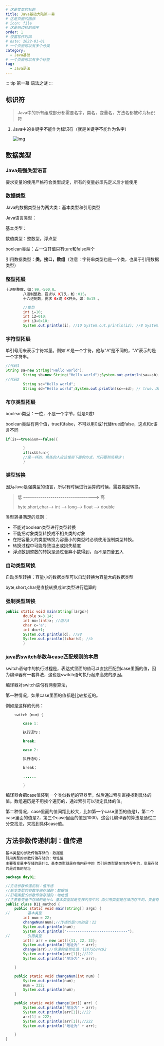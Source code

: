 ```yaml
---
# 这是文章的标题
title: Java基础大陆第一幕
# 这是页面的图标
# icon: file
# 这是侧边栏的顺序
order: 1
# 设置写作时间
# date: 2022-01-01
# 一个页面可以有多个分类
category:
  - Java基础
# 一个页面可以有多个标签
tag:
  - Java语法
---
```

::: tip 第一幕
语法之谜
:::


## 标识符


> Java中的所有组成部分都需要名字，类名，变量名，方法名都被称为标识符


1. Java中的关键字不能作为标识符（就是关键字不能作为名字）

   ![img](https://blog-images-1309758663.cos.ap-nanjing.myqcloud.com/202303181713950.png)

<!-- more -->

## 数据类型

### Java是强类型语言

要求变量的使用严格符合类型规定，所有的变量必须先定义后才能使用

### 数据类型

Java的数据类型分为两大类：基本类型和引用类型

Java语言类型：

 基本类型：

 数值类型：整数型，浮点型

 boolean类型：占一位其值只有ture和false两个

 引用数据类型：**类，接口，数组**（注意：字符串类型也是一个类，也属于引用数据类型）

### 整型拓展

```java
十进制整数，如：99,-500,0。
        八进制整数，要求以 0开头，如：015。
        十六进制数，要求 0x或 0X开头，如：0x15 。

        //整型 
        int i=10;
        int i2=010;
        int i3=0x10;
        System.out.println(i); //10 System.out.println(i2); //8 System.out.println(i3); //16
```

### 字符型拓展

单引号用来表示字符常量。例如'A'是一个字符，他与"A"是不同的，"A"表示的是一个字符串。

```java
//代码1 
String sa=new String("Hello world");
        String sb=new String("Hello world");System.out.println(sa==sb); // false,因为sa与sb是通过String对象new出来的,创建了两个对象，而且sa和sb的地址也不一样，所以返回false
//代码2 
        String sc="Hello world";
        String sd="Hello world";System.out.println(sc==sd); // true，因为创建的都是同一个对象，地址一样，内容也一样，所以返回true
```

### 布尔类型拓展

boolean类型：一位，不是一个字节，就是0或1

boolean类型有两个值，true和false，不可以用0或1代替true或false，这点和c语言不同

```JAVA
if(is==true&&un==false){

        }
        if(is&&!un){
        //是一样的，熟练的人应该使用下面的方式，代码要精简易读！
        }
```

### 类型转换

因为Java是强类型的语言，所以有时候进行运算的时候，需要类型转换。

> 低 ------------------------------------> 高
>
>byte,short,char—> int —> long—> float —> double

类型转换满足的规则：

- 不能对boolean类型进行类型转换
- 不能把对象类型转换成不相关类的对象
- 在把容量大的类型转换为容量小的类型时必须使用强制类型转换。
- 转换过程中可能导致溢出或损失精度
- 浮点数到整数的转换是通过舍弃小数得到，而不是四舍五入

### 自动类型转换

自动类型转换：容量小的数据类型可以自动转换为容量大的数据类型

byte,short,char是直接转换成int类型进行运算的

### 强制类型转换

```java
public static void main(String[]args){
        double x=3.14;
        int nx=(int)x; //值为3 
        char c='a';
        int d=c+1;
        System.out.println(d); //98 
        System.out.println((char)d); //b 
        }
```

### java的switch参数与case匹配规则的本质

switch语句中的执行过程是，表达式里面的值可以直接匹配到case里面的值，因为编译器有一套算法，这也是switch语句执行起来高效的原因。

编译器对switch语句有两套算法，

第一种情况，如果case里面的值都是比较接近的。

例如是这样的代码：

```java
    switch（num）{

        case 1:

        执行语句；

        break;

        case 2:

        执行语句；

        break；

        ......

        }
```

编译器会把case值装到一个类似数组的容器里，然后通过索引直接找到具体的值。数组遍历是不用挨个遍历的，通过索引可以锁定具体的值。

第二种情况，case里面的值间距比较大，比如第一个case里面的值是1，第二个case里面的值是2，第三个case里面的值是1000，这会儿编译器的算法是通过二分查找法，来找到具体case值。

## 方法参数传递机制：值传递

```shell
基本类型的参数传输存储的：数据值
引用类型的参数传输存储的：地址值
主要看变量中存储的是什么 基本类型就是在栈内存中的 而引用类型是在堆内存中的，变量存储的是对象的地址
```

```java
package day01;

//方法参数传递机制：值传递
//基本类型的参数传输存储的：数据值
//引用类型的参数传输存储的：地址值
//主要看变量中存储的是什么 基本类型就是在栈内存中的 而引用类型是在堆内存中的，变量存储的是对象的地址
public class D11_method {
    public static void main(String[] args) {
//        基本类型
        int num = 22;
        changeNum(num);//传递的是num的值：22
        System.out.println(num);
        System.out.println("----------------------------");
//        引用类型
        int[] arr = new int[]{11, 22, 33};
        System.out.println("地址为" + arr);
        change(arr);//传递的是地址值：[I@75b84c92
        System.out.println(arr[1]);//222
        System.out.println("地址为" + arr);

    }

    public static void changeNum(int num) {
        System.out.println(num);
        num = 222;
        System.out.println(num);
    }

    public static void change(int[] arr) {
        System.out.println("地址为" + arr);
        System.out.println(arr[1]);//22
        arr[1] = 222;
        System.out.println(arr[1]);//222
        System.out.println("地址为" + arr);

    }
}

```

